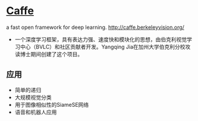 # [Caffe](https://github.com/BVLC/caffe)

a fast open framework for deep learning. <http://caffe.berkeleyvision.org/>

* 一个深度学习框架，具有表达力强、速度快和模块化的思想，由伯克利视觉学习中心（BVLC）和社区贡献者开发。Yangqing Jia在加州大学伯克利分校攻读博士期间创建了这个项目。

## 应用

* 简单的递归
* 大规模视觉分类
* 用于图像相似性的SiameSE网络
* 语音和机器人应用

